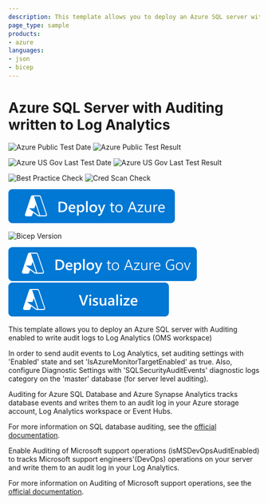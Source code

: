 ```yaml
---
description: This template allows you to deploy an Azure SQL server with Auditing enabled to write audit logs to Log Analytics (OMS workspace)
page_type: sample
products:
- azure
languages:
- json
- bicep
---
```


# Azure SQL Server with Auditing written to Log Analytics

![Azure Public Test Date](https://azurequickstartsservice.blob.core.windows.net/badges/quickstarts/microsoft.sql/sql-auditing-server-policy-to-oms/PublicLastTestDate.svg)
![Azure Public Test Result](https://azurequickstartsservice.blob.core.windows.net/badges/quickstarts/microsoft.sql/sql-auditing-server-policy-to-oms/PublicDeployment.svg)

![Azure US Gov Last Test Date](https://azurequickstartsservice.blob.core.windows.net/badges/quickstarts/microsoft.sql/sql-auditing-server-policy-to-oms/FairfaxLastTestDate.svg)
![Azure US Gov Last Test Result](https://azurequickstartsservice.blob.core.windows.net/badges/quickstarts/microsoft.sql/sql-auditing-server-policy-to-oms/FairfaxDeployment.svg)

![Best Practice Check](https://azurequickstartsservice.blob.core.windows.net/badges/quickstarts/microsoft.sql/sql-auditing-server-policy-to-oms/BestPracticeResult.svg)
![Cred Scan Check](https://azurequickstartsservice.blob.core.windows.net/badges/quickstarts/microsoft.sql/sql-auditing-server-policy-to-oms/CredScanResult.svg)

[![Deploy To Azure](https://raw.githubusercontent.com/Azure/azure-quickstart-templates/master/1-CONTRIBUTION-GUIDE/images/deploytoazure.svg?sanitize=true)](https://portal.azure.com/#create/Microsoft.Template/uri/https%3A%2F%2Fraw.githubusercontent.com%2FAzure%2Fazure-quickstart-templates%2Fmaster%2Fquickstarts%2Fmicrosoft.sql%2Fsql-auditing-server-policy-to-oms%2Fazuredeploy.json)

![Bicep Version](https://azurequickstartsservice.blob.core.windows.net/badges/quickstarts/microsoft.sql/sql-auditing-server-policy-to-oms/BicepVersion.svg)

[![Deploy To Azure US Gov](https://raw.githubusercontent.com/Azure/azure-quickstart-templates/master/1-CONTRIBUTION-GUIDE/images/deploytoazuregov.svg?sanitize=true)](https://portal.azure.us/#create/Microsoft.Template/uri/https%3A%2F%2Fraw.githubusercontent.com%2FAzure%2Fazure-quickstart-templates%2Fmaster%2Fquickstarts%2Fmicrosoft.sql%2Fsql-auditing-server-policy-to-oms%2Fazuredeploy.json)
[![Visualize](https://raw.githubusercontent.com/Azure/azure-quickstart-templates/master/1-CONTRIBUTION-GUIDE/images/visualizebutton.svg?sanitize=true)](http://armviz.io/#/?load=https%3A%2F%2Fraw.githubusercontent.com%2FAzure%2Fazure-quickstart-templates%2Fmaster%2Fquickstarts%2Fmicrosoft.sql%2Fsql-auditing-server-policy-to-oms%2Fazuredeploy.json)

This template allows you to deploy an Azure SQL server with Auditing enabled to write audit logs to Log Analytics (OMS workspace)

In order to send audit events to Log Analytics, set auditing settings with 'Enabled' state and set 'IsAzureMonitorTargetEnabled' as true.
Also, configure Diagnostic Settings with 'SQLSecurityAuditEvents' diagnostic logs category on the 'master' database (for server level auditing).

Auditing for Azure SQL Database and Azure Synapse Analytics tracks database events and writes them to an audit log in your Azure storage account, Log Analytics workspace or Event Hubs.

For more information on SQL database auditing, see the [official documentation]( https://docs.microsoft.com/azure/sql-database/sql-database-auditing).

Enable Auditing of Microsoft support operations (isMSDevOpsAuditEnabled) to tracks Microsoft support engineers'(DevOps) operations on your server and write them to an audit log in your Log Analytics.

For more information on Auditing of Microsoft support operations, see the [official documentation]( https://docs.microsoft.com/azure/azure-sql/database/auditing-overview#auditing-of-microsoft-support-operations).


